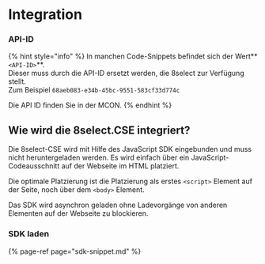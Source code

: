 # Integration

### API-ID

{% hint style="info" %}
In manchen Code-Snippets befindet sich der Wert**`<API-ID>`**.  
Dieser muss durch die API-ID ersetzt werden, die 8select zur Verfügung stellt.   
Zum Beispiel `68aeb083-e34b-45bc-9551-583cf33d774c`

Die API ID finden Sie in der MCON.
{% endhint %}

## Wie wird die 8select.CSE integriert?

Die 8select-CSE wird mit Hilfe des JavaScript SDK eingebunden und muss nicht heruntergeladen werden. Es wird einfach über ein JavaScript-Codeausschnitt auf der Webseite im HTML platziert.

Die optimale Platzierung ist die Platzierung als erstes `<script>` Element auf der Seite, noch über dem `<body>` Element.

Das SDK wird asynchron geladen ohne Ladevorgänge von anderen Elementen auf der Webseite zu blockieren.

### SDK laden

{% page-ref page="sdk-snippet.md" %}

